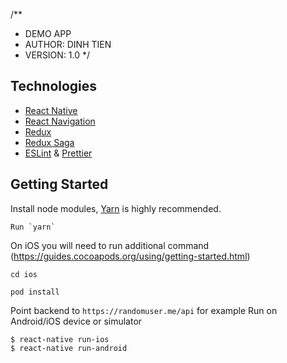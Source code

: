 /**
* DEMO APP
* AUTHOR: DINH TIEN
* VERSION: 1.0
*/

## Technologies

-   [React Native](https://facebook.github.io/react-native/)
-   [React Navigation](https://reactnavigation.org/)
-   [Redux](https://redux.js.org/)
-   [Redux Saga](https://redux-saga.js.org/)
-   [ESLint](https://github.com/eslint/eslint) & [Prettier](https://github.com/prettier/prettier)

## Getting Started

Install node modules, [Yarn](https://yarnpkg.com/en/) is highly recommended.

```
Run `yarn`
```

On iOS you will need to run additional command (https://guides.cocoapods.org/using/getting-started.html)
```
cd ios

pod install

```


Point backend to `https://randomuser.me/api` for example
Run on Android/iOS device or simulator

```
$ react-native run-ios
$ react-native run-android
```

